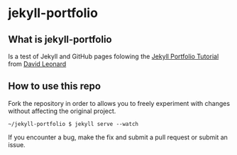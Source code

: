 # jekyll-portfolio
## What is jekyll-portfolio

Is a test of Jekyll and GitHub pages folowing the [Jekyll Portfolio Tutorial](http://drksephy.github.io/2014/04/09/jekyll/) from [David Leonard](https://github.com/DrkSephy)

## How to use this repo

Fork the repository in order to allows you to freely experiment with changes without affecting the original project.

```
~/jekyll-portfolio $ jekyll serve --watch
```

If you encounter a bug, make the fix and submit a pull request or submit an issue.
